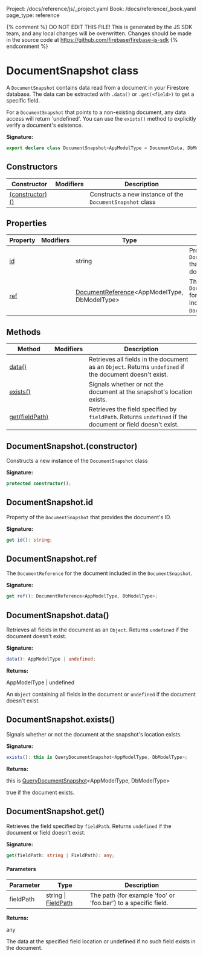 Project: /docs/reference/js/_project.yaml
Book: /docs/reference/_book.yaml
page_type: reference

{% comment %}
DO NOT EDIT THIS FILE!
This is generated by the JS SDK team, and any local changes will be
overwritten. Changes should be made in the source code at
https://github.com/firebase/firebase-js-sdk
{% endcomment %}

# DocumentSnapshot class
A `DocumentSnapshot` contains data read from a document in your Firestore database. The data can be extracted with `.data()` or `.get(<field>)` to get a specific field.

For a `DocumentSnapshot` that points to a non-existing document, any data access will return 'undefined'. You can use the `exists()` method to explicitly verify a document's existence.

<b>Signature:</b>

```typescript
export declare class DocumentSnapshot<AppModelType = DocumentData, DbModelType extends DocumentData = DocumentData> 
```

## Constructors

|  Constructor | Modifiers | Description |
|  --- | --- | --- |
|  [(constructor)()](./firestore_lite.documentsnapshot.md#documentsnapshotconstructor) |  | Constructs a new instance of the <code>DocumentSnapshot</code> class |

## Properties

|  Property | Modifiers | Type | Description |
|  --- | --- | --- | --- |
|  [id](./firestore_lite.documentsnapshot.md#documentsnapshotid) |  | string | Property of the <code>DocumentSnapshot</code> that provides the document's ID. |
|  [ref](./firestore_lite.documentsnapshot.md#documentsnapshotref) |  | [DocumentReference](./firestore_lite.documentreference.md#documentreference_class)<!-- -->&lt;AppModelType, DbModelType&gt; | The <code>DocumentReference</code> for the document included in the <code>DocumentSnapshot</code>. |

## Methods

|  Method | Modifiers | Description |
|  --- | --- | --- |
|  [data()](./firestore_lite.documentsnapshot.md#documentsnapshotdata) |  | Retrieves all fields in the document as an <code>Object</code>. Returns <code>undefined</code> if the document doesn't exist. |
|  [exists()](./firestore_lite.documentsnapshot.md#documentsnapshotexists) |  | Signals whether or not the document at the snapshot's location exists. |
|  [get(fieldPath)](./firestore_lite.documentsnapshot.md#documentsnapshotget) |  | Retrieves the field specified by <code>fieldPath</code>. Returns <code>undefined</code> if the document or field doesn't exist. |

## DocumentSnapshot.(constructor)

Constructs a new instance of the `DocumentSnapshot` class

<b>Signature:</b>

```typescript
protected constructor();
```

## DocumentSnapshot.id

Property of the `DocumentSnapshot` that provides the document's ID.

<b>Signature:</b>

```typescript
get id(): string;
```

## DocumentSnapshot.ref

The `DocumentReference` for the document included in the `DocumentSnapshot`<!-- -->.

<b>Signature:</b>

```typescript
get ref(): DocumentReference<AppModelType, DbModelType>;
```

## DocumentSnapshot.data()

Retrieves all fields in the document as an `Object`<!-- -->. Returns `undefined` if the document doesn't exist.

<b>Signature:</b>

```typescript
data(): AppModelType | undefined;
```
<b>Returns:</b>

AppModelType \| undefined

An `Object` containing all fields in the document or `undefined` if the document doesn't exist.

## DocumentSnapshot.exists()

Signals whether or not the document at the snapshot's location exists.

<b>Signature:</b>

```typescript
exists(): this is QueryDocumentSnapshot<AppModelType, DbModelType>;
```
<b>Returns:</b>

this is [QueryDocumentSnapshot](./firestore_lite.querydocumentsnapshot.md#querydocumentsnapshot_class)<!-- -->&lt;AppModelType, DbModelType&gt;

true if the document exists.

## DocumentSnapshot.get()

Retrieves the field specified by `fieldPath`<!-- -->. Returns `undefined` if the document or field doesn't exist.

<b>Signature:</b>

```typescript
get(fieldPath: string | FieldPath): any;
```

#### Parameters

|  Parameter | Type | Description |
|  --- | --- | --- |
|  fieldPath | string \| [FieldPath](./firestore_lite.fieldpath.md#fieldpath_class) | The path (for example 'foo' or 'foo.bar') to a specific field. |

<b>Returns:</b>

any

The data at the specified field location or undefined if no such field exists in the document.

